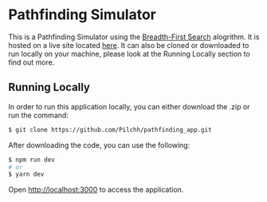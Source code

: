 # Pathfinding Simulator

This is a Pathfinding Simulator using the [Breadth-First Search](https://en.wikipedia.org/wiki/Breadth-first_search) alogrithm. It is hosted on a live site located [here](https://pathfinder.pilchh.net/). It can also be cloned or downloaded to run locally on your machine, please look at the Running Locally section to find out more.

## Running Locally

In order to run this application locally, you can either download the .zip or run the command:

```bash
$ git clone https://github.com/Pilchh/pathfinding_app.git
```

After downloading the code, you can use the following:

```bash
$ npm run dev
# or
$ yarn dev
```

Open [http://localhost:3000](http://localhost:3000) to access the application.
